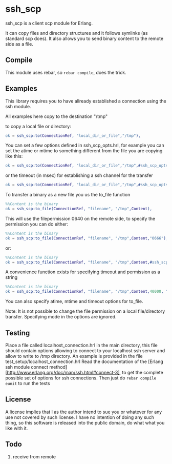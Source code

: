 ssh_scp
=======
ssh_scp is a client scp module for Erlang.

It can copy files and directory structures and it follows symlinks (as standard scp does).
It also allows you to send binary content to the remote side as a file.

Compile
-------
This module uses rebar, so `rebar compile`, does the trick.

Examples
--------
This library requires you to have allready established a connection using the ssh module.

All examples here copy to the destination "/tmp"

to copy a local file or directory:
```erlang
ok = ssh_scp:to(ConnectionRef, "local_dir_or_file","/tmp"),
```

You can set a few options defined  in ssh_scp_opts.hrl, for example you can set the atime or mtime to something different from the file you are copying like this:
```erlang
ok = ssh_scp:to(ConnectionRef, "local_dir_or_file","/tmp",#ssh_scp_opts{atime=1234555,mtime=5777777}),
```

or the timeout (in msec) for establishing a ssh channel for the transfer
```erlang
ok = ssh_scp:to(ConnectionRef, "local_dir_or_file","/tmp",#ssh_scp_opts{timeout=60000}),
```

To transfer a binary as a new file you us the to_file function
```erlang
%%Content is the binary
ok = ssh_scp:to_file(ConnectionRef, "filename", "/tmp",Content),
```

This will use the filepermission 0640 on the remote side, to specify the permission you can do either:
```erlang
%%Content is the binary
ok = ssh_scp:to_file(ConnectionRef, "filename", "/tmp",Content,"0666"),
```
or:
```erlang
%%Content is the binary
ok = ssh_scp:to_file(ConnectionRef, "filename", "/tmp",Content,#ssh_scp_opts{mode=438}),
```

A convenience function exists for specifying timeout and permission as a string
```erlang
%%Content is the binary
ok = ssh_scp:to_file(ConnectionRef, "filename", "/tmp",Content,40000, "0644"),
```

You can also specify atime, mtime and timeout options for to_file.


Note: It is not possible to change the file permission on a local file/directory transfer. 
Specifying mode in the options are ignored.


Testing
-------
Place a file called localhost_connection.hrl in the main directory, this file should contain options allowing to connect to your localhost ssh server and allow to write to /tmp directory. An example is provided in the file test_setup/localhost_connection.hrl
Read the documentation of the [Erlang ssh module connect method][http://www.erlang.org/doc/man/ssh.html#connect-3], to get the complete possible set of options for ssh connections.
Then just do `rebar compile eunit` to run the tests

License
-------
A license implies that I as the author intend to sue you or whatever for any use not covered by such license.
I have no intention of doing any such thing, so this software is released into the public domain, do what what you like with it.

Todo
----
1. receive from remote